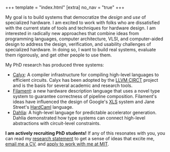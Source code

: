 +++
template = "index.html"
[extra]
no_nav = "true"
+++

My goal is to build systems that democratize the *design* and *use* of specialized hardware.
I am excited to work with folks who are dissatisfied with the current state of tools and techniques for hardware design.
I am interested in radically new approaches that combine ideas from programming languages, computer architecture, VLSI, and computer-aided design to address the design, verification, and usability challenges of specialized hardware.
In doing so, I want to build real systems, evaluate them rigorously, and get other people to use them.

My PhD research has produced three systems:
* [Calyx][]: A compiler infrastructure for compiling high-level languages to efficient circuits. Calyx has been adopted by the [LLVM CIRCT][circt] project and is the basis for several academic and research tools.
* [Filament][]: a new hardware description language that uses a novel type system to guarantee correctness of pipeline composition. Filament's ideas have influenced the design of Google's [XLS][] system and Jane Street's [HardCaml][] language.
* [Dahlia]: A high-level language for predictable accelerator generation. Dahlia demonstrated how type systems can connect high-level abstractions with circuit-level constraints.

**I am actively recruiting PhD students!** If any of this resonates with you, you can read my [research statement][research] to get a sense of ideas that excite me, [email me a CV][grad-apply], and [apply to work with me at MIT][mit-apply].


[research]: /files/research.pdf
[grad-apply]: mailto:rachit.nigam12+gradapply@gmail.com
[mit-apply]: https://www.eecs.mit.edu/academics/graduate-programs/admission-process/
[capra]: https://capra.cs.cornell.edu/
[adrian]: https://www.cs.cornell.edu/~asampson/
[plasma]: https://plasma-umass.org/
[arjun]: https://ccs.neu.edu/~arjunguha/main/home/
[pl-cornell]: http://pl.cs.cornell.edu
[dahlia]: https://capra.cs.cornell.edu/dahlia
[calyx]: https://calyxir.org
[plt-icfp21]: https://icfp21.sigplan.org/committee/icfp-2021-pltea-pltea-organization
[plt-oopsla21]: https://2021.splashcon.org/track/splash-2021-pltea
[plt-pldi21]: https://pldi21.sigplan.org/track/pldi-2021-community
[archchat]: https://www.sigarch.org/introducing-the-archchat-social-hour-connecting-computer-architects-everywhere/
[plt-pldi22]: https://pldi22.sigplan.org/track/pldi-2022-pldi#program
[plse]: https://uwplse.org/
[csail]: https://www.csail.mit.edu/
[jrk]: https://people.csail.mit.edu/jrk/
[filament]: https://filamenthdl.com
[brown-plt]: https://cs.brown.edu/research/plt/
[research-stmt]: /files/research.pdf
[tabla]: https://en.wikipedia.org/wiki/Tabla
[pltea]: https://pltea.github.io/
[circt]: https://circt.llvm.org
[xls]: https://google.github.io/xls/
[hardcaml]: https://github.com/janestreet/hardcaml
